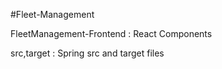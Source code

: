 #Fleet-Management

FleetManagement-Frontend : React Components

src,target : Spring src and target files
